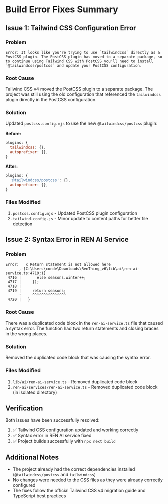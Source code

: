# Build Error Fixes Summary

## Issue 1: Tailwind CSS Configuration Error

### Problem
```
Error: It looks like you're trying to use `tailwindcss` directly as a PostCSS plugin. The PostCSS plugin has moved to a separate package, so to continue using Tailwind CSS with PostCSS you'll need to install `@tailwindcss/postcss` and update your PostCSS configuration.
```

### Root Cause
Tailwind CSS v4 moved the PostCSS plugin to a separate package. The project was still using the old configuration that referenced the `tailwindcss` plugin directly in the PostCSS configuration.

### Solution
Updated `postcss.config.mjs` to use the new `@tailwindcss/postcss` plugin:

**Before:**
```javascript
plugins: {
  tailwindcss: {},
  autoprefixer: {},
}
```

**After:**
```javascript
plugins: {
  '@tailwindcss/postcss': {},
  autoprefixer: {},
}
```

### Files Modified
1. `postcss.config.mjs` - Updated PostCSS plugin configuration
2. `tailwind.config.js` - Minor update to content paths for better file detection

## Issue 2: Syntax Error in REN AI Service

### Problem
```
Error:   x Return statement is not allowed here
      ,-[C:\Users\conde\Downloads\RenThing_v6\lib\ai\ren-ai-service.ts:4719:1]
 4716 |       else seasons.winter++;
 4717 |     });
 4718 | 
 4719 |     return seasons;
      :     ^^^^^^^^^^^^^^^
 4720 |   }
```

### Root Cause
There was a duplicated code block in the `ren-ai-service.ts` file that caused a syntax error. The function had two return statements and closing braces in the wrong places.

### Solution
Removed the duplicated code block that was causing the syntax error.

### Files Modified
1. `lib/ai/ren-ai-service.ts` - Removed duplicated code block
2. `ren-ai/services/ren-ai-service.ts` - Removed duplicated code block (in isolated directory)

## Verification
Both issues have been successfully resolved:
1. ✅ Tailwind CSS configuration updated and working correctly
2. ✅ Syntax error in REN AI service fixed
3. ✅ Project builds successfully with `npx next build`

## Additional Notes
- The project already had the correct dependencies installed (`@tailwindcss/postcss` and `tailwindcss`)
- No changes were needed to the CSS files as they were already correctly configured
- The fixes follow the official Tailwind CSS v4 migration guide and TypeScript best practices